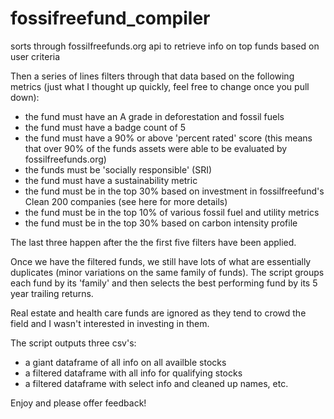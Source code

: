 # fossifreefund_compiler
sorts through fossilfreefunds.org api to retrieve info on top funds based on user criteria

Then a series of lines filters through that data based on the following metrics (just what I thought up quickly, feel free to change once you pull down):
- the fund must have an A grade in deforestation and fossil fuels
- the fund must have a badge count of 5
- the fund must have a 90% or above 'percent rated' score (this means that over 90% of the funds assets were able to be evaluated by fossilfreefunds.org)
- the funds must be 'socially responsible' (SRI)
- the fund must have a sustainability metric
- the fund must be in the top 30% based on investment in fossilfreefund's Clean 200 companies (see here for more details)
- the fund must be in the top 10% of various fossil fuel and utility metrics
- the fund must be in the top 30% based on carbon intensity profile

The last three happen after the the first five filters have been applied.

Once we have the filtered funds, we still have lots of what are essentially duplicates (minor variations on the same family of funds). The script groups each fund by its 'family' and then selects the best performing fund by its 5 year trailing returns.

Real estate and health care funds are ignored as they tend to crowd the field and I wasn't interested in investing in them.

The script outputs three csv's:
- a giant dataframe of all info on all availble stocks
- a filtered dataframe with all info for qualifying stocks
- a filtered dataframe with select info and cleaned up names, etc.



Enjoy and please offer feedback!